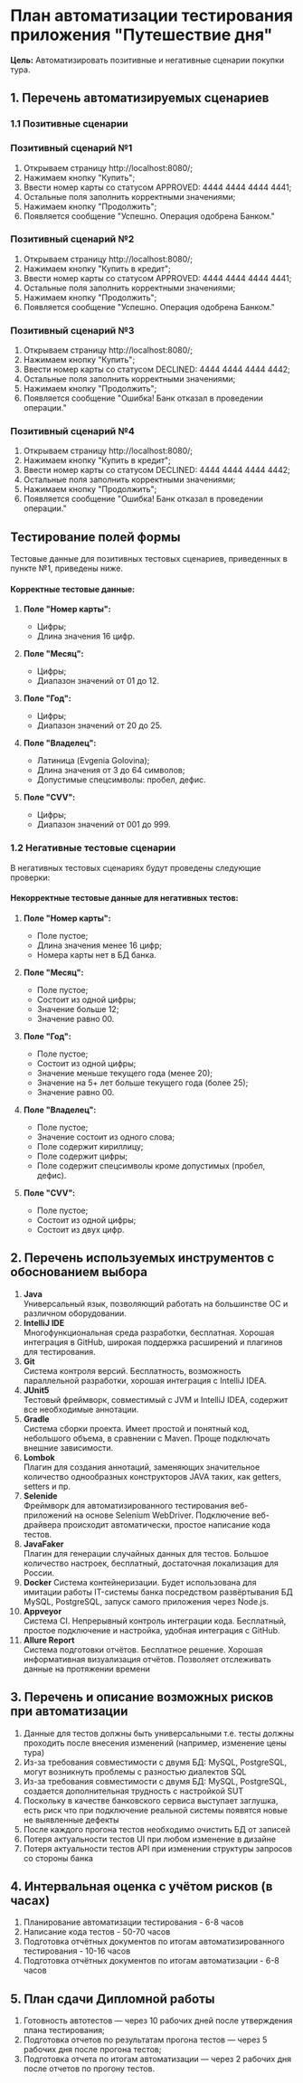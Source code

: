 # План автоматизации тестирования приложения "Путешествие дня"

**Цель:** Автоматизировать позитивные и негативные сценарии покупки тура.

## 1. Перечень автоматизируемых сценариев
### 1.1 Позитивные сценарии
### Позитивный сценарий №1
1. Открываем страницу http://localhost:8080/;
1. Нажимаем кнопку "Купить";
1. Ввести номер карты со статусом APPROVED: 4444 4444 4444 4441;
1. Остальные поля заполнить корректными значениями;
1. Нажимаем кнопку "Продолжить";
1. Появляется сообщение "Успешно. Операция одобрена Банком."

### Позитивный сценарий №2
1. Открываем страницу http://localhost:8080/;
1. Нажимаем кнопку "Купить в кредит";
1. Ввести номер карты со статусом APPROVED: 4444 4444 4444 4441;
1. Остальные поля заполнить корректными значениями;
1. Нажимаем кнопку "Продолжить";
1. Появляется сообщение "Успешно. Операция одобрена Банком."

### Позитивный сценарий №3
1. Открываем страницу http://localhost:8080/;
1. Нажимаем кнопку "Купить";
1. Ввести номер карты со статусом DECLINED: 4444 4444 4444 4442;
1. Остальные поля заполнить корректными значениями;
1. Нажимаем кнопку "Продолжить";
1. Появляется сообщение "Ошибка! Банк отказал в проведении операции."

### Позитивный сценарий №4
1. Открываем страницу http://localhost:8080/;
1. Нажимаем кнопку "Купить в кредит";
1. Ввести номер карты со статусом DECLINED: 4444 4444 4444 4442;
1. Остальные поля заполнить корректными значениями;
1. Нажимаем кнопку "Продолжить";
1. Появляется сообщение "Ошибка! Банк отказал в проведении операции."

## Тестирование полей формы
Тестовые данные для позитивных тестовых сценариев, приведенных в пункте №1, приведены ниже.
#### Корректные тестовые данные:
1. **Поле "Номер карты":**
    * Цифры;
    * Длина значения 16 цифр.

1. **Поле "Месяц":**
    * Цифры;
    * Диапазон значений от 01 до 12.
    
1. **Поле "Год":**
    * Цифры;
    * Диапазон значений от 20 до 25.
    
1. **Поле "Владелец":**
    * Латиница (Evgenia Golovina);
    * Длина значения от 3 до 64 символов;
    * Допустимые спецсимволы: пробел, дефис.
    
1. **Поле "CVV":**
    * Цифры;
    * Диапазон значений от 001 до 999.
    
### 1.2 Негативные тестовые сценарии
В негативных тестовых сценариях будут проведены следующие проверки:
#### Некорректные тестовые данные для негативных тестов:
1. **Поле "Номер карты":**
    * Поле пустое;
    * Длина значения менее 16 цифр;
    * Номера карты нет в БД банка.

1. **Поле "Месяц":**
    * Поле пустое;
    * Состоит из одной цифры;
    * Значение больше 12;
    * Значение равно 00.
    
1. **Поле "Год":**
    * Поле пустое;
    * Состоит из одной цифры;
    * Значение меньше текущего года (менее 20);
    * Значение на 5+ лет больше текущего года (более 25);
    * Значение равно 00.
    
1. **Поле "Владелец":**
    * Поле пустое;
    * Значение состоит из одного слова;
    * Поле содержит кириллицу;
    * Поле содержит цифры;
    * Поле содержит спецсимволы кроме допустимых (пробел, дефис).
    
1. **Поле "CVV":**
    * Поле пустое;
    * Состоит из одной цифры;
    * Состоит из двух цифр.
    
## 2. Перечень используемых инструментов с обоснованием выбора
1. **Java**  
Универсальный язык, позволяющий работать на большинстве ОС и различном оборудовании.
1. **IntelliJ IDE**  
Многофункциональная среда разработки, бесплатная. Хорошая интеграция в GitHub, широкая поддержка расширений и плагинов для тестирования.
1. **Git**  
Система контроля версий. Бесплатность, возможность параллельной разработки, хорошая интеграция с IntelliJ IDEA.
1. **JUnit5**  
Тестовый фреймворк, совместимый с JVM и IntelliJ IDEA, содержит все необходимые аннотации.
1. **Gradle**  
Система сборки проекта. Имеет простой и понятный код, небольшого объема, в сравнении с Maven. Проще подключать внешние зависимости.
1. **Lombok**  
Плагин для создания аннотаций, заменяющих значительное количество однообразных конструкторов JAVA таких, как getters, setters и пр.
1. **Selenide**  
Фреймворк для автоматизированного тестирования веб-приложений на основе Selenium WebDriver. Подключение веб-драйвера происходит автоматически, простое написание кода тестов.
1. **JavaFaker**  
Плагин для генерации случайных данных для тестов. Большое количество настроек, бесплатный, достаточная локализация для России.
1. **Docker**
Система контейнеризации. Будет использована для имитации работы IT-системы банка посредством развёртывания БД MySQL, PostgreSQL, запуск самого приложения через Node.js. 
1. **Appveyor**  
Система CI. Непрерывный контроль интеграции кода. Бесплатный, простое подключение и настройка, удобная интеграция с GitHub.
1. **Allure Report**  
Система подготовки отчётов. Бесплатное решение. Хорошая информативная визуализация отчётов. Позволяет отслеживать данные на протяжении времени

## 3. Перечень и описание возможных рисков при автоматизации
1. Данные для тестов должны быть универсальными т.е. тесты должны проходить после внесения изменений (например, изменение цены тура)
2. Из-за требования совместимости с двумя БД: MySQL, PostgreSQL, могут возникнуть проблемы с разностью диалектов SQL
3. Из-за требования совместимости с двумя БД: MySQL, PostgreSQL, создается дополнительная трудность с настройкой SUT
4. Поскольку в качестве банковского сервиса выступает заглушка, есть риск что при подключение реальной системы появятся новые не выявленные дефекты
5. После каждого прогона тестов необходимо очистить БД от записей
6. Потеря актуальности тестов UI при любом изменение в дизайне
7. Потеря актуальности тестов API при изменении структуры запросов со стороны банка

## 4. Интервальная оценка с учётом рисков (в часах)
1. Планирование автоматизации тестирования - 6-8 часов
1. Написание кода тестов - 50-70 часов 
1. Подготовка отчётных документов по итогам автоматизированного тестирования - 10-16 часов
1. Подготовка отчётных документов по итогам автоматизации - 6-8 часов

## 5. План сдачи Дипломной работы
1. Готовность автотестов — через 10 рабочих дней после утверждения плана тестирования;
1. Подготовка отчетов по результатам прогона тестов — через 5 рабочих дня после прогона тестов;
1. Подготовка отчета по итогам автоматизации — через 2 рабочих дня после отчетов по прогону тестов.